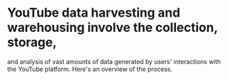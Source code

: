 # YouTube data harvesting and warehousing involve the collection, storage, 
and analysis of vast amounts of data generated by users' interactions with the YouTube platform.
Here's an overview of the process.


